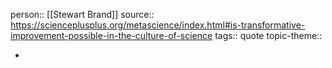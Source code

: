 person:: [[Stewart Brand]] 
source:: https://scienceplusplus.org/metascience/index.html#is-transformative-improvement-possible-in-the-culture-of-science
tags:: quote
topic-theme::

-